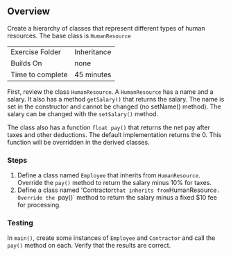 ## Overview
Create a hierarchy of classes that represent different types of human resources.  The base class is `HumanResource`

| | |
| --------- | --------------------------- |
| Exercise Folder | Inheritance |
| Builds On | none |
| Time to complete | 45 minutes

First, review the class `HumanResource`.  A `HumanResource` has a name and a salary.  It also has a method `getSalary()` that returns the salary.  The name is set in the constructor and cannot be changed (no setName() method).  The salary can be changed with the `setSalary()` method.

The class also has a function `float pay()` that returns the net pay after taxes and other deductions.  The default implementation returns the 0.  This function will be overridden in the derived classes.

### Steps
1. Define a class named `Employee` that inherits from `HumanResource`.  Override the `pay()` method to return the salary minus 10% for taxes.
1. Define a class named 'Contractor` that inherits from `HumanResource`.  Override the `pay()` method to return the salary minus a fixed $10 fee for processing.

### Testing
In `main()`, create some instances of `Employee` and `Contractor` and call the `pay()` method on each.  Verify that the results are correct.



